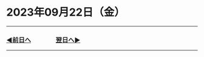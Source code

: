 # 2023年09月22日（金）

---

### [◀️前日へ](https://github.com/yuasys/chatty-journal/blob/main/2023/09/2023-09-21.md)&emsp;&emsp;&emsp;&emsp;[翌日へ▶️](https://github.com/yuasys/chatty-journal/blob/main/2023/09/2023-09-23.md)

---
